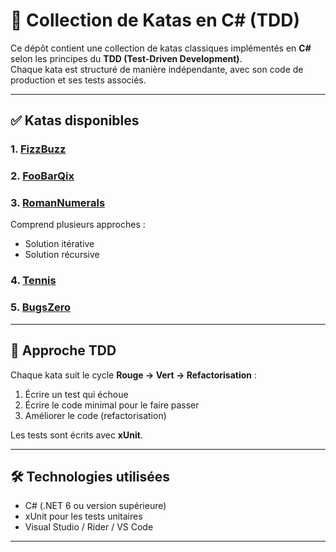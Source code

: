 # 🧪 Collection de Katas en C# (TDD)

Ce dépôt contient une collection de katas classiques implémentés en **C#** selon les principes du **TDD (Test-Driven Development)**.  
Chaque kata est structuré de manière indépendante, avec son code de production et ses tests associés.

---

## ✅ Katas disponibles

### 1. [FizzBuzz](./Kata.Tests/FizzBuzz/)

### 2. [FooBarQix](./Kata.Tests/FooBarQix/)

### 3. [RomanNumerals](./Kata.Tests/RomanNumerals/)
Comprend plusieurs approches :
- Solution itérative
- Solution récursive

### 4. [Tennis](./Kata.Tests/Tennis/)

### 5. [BugsZero](./Kata.Tests/BugsZero/)

---

## 🧪 Approche TDD

Chaque kata suit le cycle **Rouge → Vert → Refactorisation** :
1. Écrire un test qui échoue
2. Écrire le code minimal pour le faire passer
3. Améliorer le code (refactorisation)

Les tests sont écrits avec **xUnit**.

---

## 🛠️ Technologies utilisées

- C# (.NET 6 ou version supérieure)
- xUnit pour les tests unitaires
- Visual Studio / Rider / VS Code

---